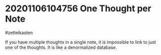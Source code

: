 # 20201106104756 One Thought per Note
#zettelkasten

If you have multiple thoughts in a single note, it is impossible to link
to just one of the thoughts. It is like a denormalized database.
